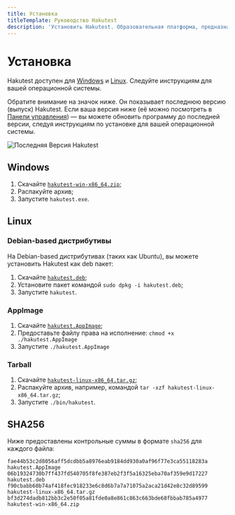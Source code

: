 ```yaml
---
title: Установка
titleTemplate: Руководство Hakutest
description: 'Установить Hakutest. Образовательная платформа, предназначенная для проведения тестирования, викторин и экзаменов с автоматической проверкой ответов'
---
```


# Установка

Hakutest доступен для [Windows](#windows) и [Linux](#linux).
Следуйте инструкциям для вашей операционной системы.

Обратите внимание на значок ниже. Он показывает последнюю версию (выпуск)
Hakutest. Если ваша версия ниже (её можно посмотреть в [Панели
управления](/ru/handbook/guide/02-dashboard)) &mdash; вы можете обновить
программу до последней версии, следуя инструкциям по установке для вашей
операционной системы.

![Последняя Версия Hakutest](https://img.shields.io/github/v/release/shelepuginivan/hakutest?style=for-the-badge&color=1b9e14&label=Версия)

## Windows

1. Скачайте [`hakutest-win-x86_64.zip`](https://github.com/shelepuginivan/hakutest/releases/latest/download/hakutest-win-x86_64.zip);
2. Распакуйте архив;
3. Запустите `hakutest.exe`.

## Linux

### Debian-based дистрибутивы

На Debian-based дистрибутивах (таких как Ubuntu), вы можете установить Hakutest как deb пакет:

1. Скачайте [`hakutest.deb`](https://github.com/shelepuginivan/hakutest/releases/latest/download/hakutest.deb);
2. Установите пакет командой `sudo dpkg -i hakutest.deb`;
3. Запустите `hakutest`.

### AppImage

1. Скачайте [`hakutest.AppImage`](https://github.com/shelepuginivan/hakutest/releases/latest/download/hakutest.AppImage);
2. Предоставьте файлу права на исполнение: `chmod +x ./hakutest.AppImage`
3. Запустите `./hakutest.AppImage`

### Tarball

1. Скачайте [`hakutest-linux-x86_64.tar.gz`](https://github.com/shelepuginivan/hakutest/releases/latest/download/hakutest-linux-x86_64.tar.gz);
2. Распакуйте архив, например, командой `tar -xzf hakutest-linux-x86_64.tar.gz`;
3. Запустите `./bin/hakutest`.

## SHA256

Ниже предоставлены контрольные суммы в формате `sha256` для каждого файла:

```
fae44b53c2d8056aff5dcdbb5a8976eab9184dd930a0af96f77e3ca55118283a  hakutest.AppImage
06b19324730b7ff437fd540705f8fe387eb2f3f5a16325eba70af359e9d17227  hakutest.deb
f90cbabb60b74af418fec918233e6c8d6b7a7a71075a2aca21d42e8c32d89599  hakutest-linux-x86_64.tar.gz
bf3d274dadb812bb3c2e50f05a81fde0a8e861c863c663bde68fbbab785a4977  hakutest-win-x86_64.zip
```
